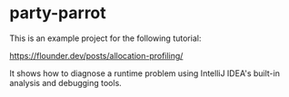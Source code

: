 # party-parrot
This is an example project for the following tutorial:

https://flounder.dev/posts/allocation-profiling/

It shows how to diagnose a runtime problem using IntelliJ IDEA's built-in analysis and debugging tools.
